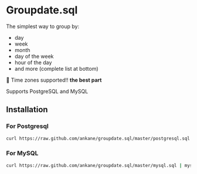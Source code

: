 # Groupdate.sql

The simplest way to group by:

- day
- week
- month
- day of the week
- hour of the day
- and more (complete list at bottom)

:tada: Time zones supported!! **the best part**

Supports PostgreSQL and MySQL

## Installation

### For Postgresql

```sh
curl https://raw.github.com/ankane/groupdate.sql/master/postgresql.sql | psql db_name
```

### For MySQL

```sh
curl https://raw.github.com/ankane/groupdate.sql/master/mysql.sql | mysql -u root db_name
```
